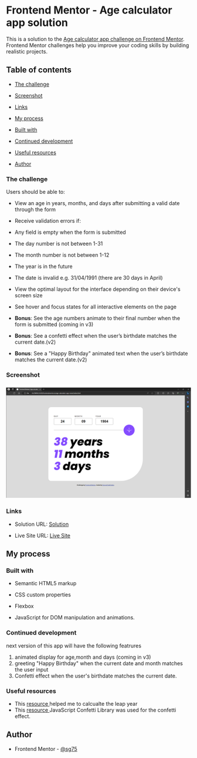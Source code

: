 # Frontend Mentor - Age calculator app solution

This is a solution to the [Age calculator app challenge on Frontend Mentor](https://www.frontendmentor.io/challenges/age-calculator-app-dF9DFFpj-Q). Frontend Mentor challenges help you improve your coding skills by building realistic projects.

## Table of contents

- [The challenge](#the-challenge)

- [Screenshot](#screenshot)

- [Links](#links)

- [My process](#my-process)

- [Built with](#built-with)

- [Continued development](#continued-development)

- [Useful resources](#useful-resources)

- [Author](#author)

### The challenge

Users should be able to:

- View an age in years, months, and days after submitting a valid date through the form

- Receive validation errors if:

- Any field is empty when the form is submitted

- The day number is not between 1-31

- The month number is not between 1-12

- The year is in the future

- The date is invalid e.g. 31/04/1991 (there are 30 days in April)

- View the optimal layout for the interface depending on their device's screen size

- See hover and focus states for all interactive elements on the page

- **Bonus**: See the age numbers animate to their final number when the form is submitted (coming in v3)
- **Bonus**: See a confetti effect when the user’s birthdate matches the current date.(v2)
- **Bonus**: See a "Happy Birthday" animated text when the user’s birthdate matches the current date.(v2)

### Screenshot

![](./screenshot.png)

### Links

- Solution URL: [Solution](https://github.com/SG75/ageCalculator)

- Live Site URL: [Live Site](https://age-calculator-ashy-phi.vercel.app/)

## My process

### Built with

- Semantic HTML5 markup

- CSS custom properties

- Flexbox

- JavaScript for DOM manipulation and animations.

### Continued development

next version of this app will have the following featrures

1. animated display for age,month and days (coming in v3)
2. greeting "Happy Birthday" when the current date and month matches the user input
3. Confetti effect when the user's birthdate matches the current date.

### Useful resources

- This [resource ](https://shorturl.at/kAM01) helped me to calcualte the leap year
- This [resource ](https://github.com/catdad/canvas-confetti) JavaScript Confetti Library was used for the confetti effect.

## Author

- Frontend Mentor - [@sg75](https://www.frontendmentor.io/profile/sg75)
